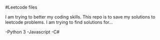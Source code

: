 #Leetcode files

I am trying to better my coding skills. This repo is to save my solutions to leetcode problems. I am trying to find solutions for...

-Python 3
-Javascript
-C#
